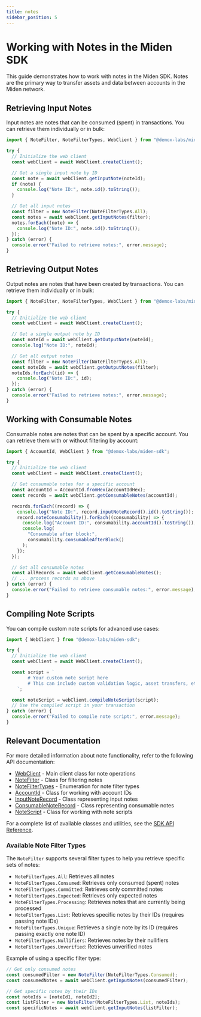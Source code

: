 ```yaml
---
title: notes
sidebar_position: 5
---
```


# Working with Notes in the Miden SDK

This guide demonstrates how to work with notes in the Miden SDK. Notes are the primary way to transfer assets and data between accounts in the Miden network.

## Retrieving Input Notes

Input notes are notes that can be consumed (spent) in transactions. You can retrieve them individually or in bulk:

```typescript
import { NoteFilter, NoteFilterTypes, WebClient } from "@demox-labs/miden-sdk";

try {
  // Initialize the web client
  const webClient = await WebClient.createClient();

  // Get a single input note by ID
  const note = await webClient.getInputNote(noteId);
  if (note) {
    console.log("Note ID:", note.id().toString());
  }

  // Get all input notes
  const filter = new NoteFilter(NoteFilterTypes.All);
  const notes = await webClient.getInputNotes(filter);
  notes.forEach((note) => {
    console.log("Note ID:", note.id().toString());
  });
} catch (error) {
  console.error("Failed to retrieve notes:", error.message);
}
```

## Retrieving Output Notes

Output notes are notes that have been created by transactions. You can retrieve them individually or in bulk:

```typescript
import { NoteFilter, NoteFilterTypes, WebClient } from "@demox-labs/miden-sdk";

try {
  // Initialize the web client
  const webClient = await WebClient.createClient();

  // Get a single output note by ID
  const noteId = await webClient.getOutputNote(noteId);
  console.log("Note ID:", noteId);

  // Get all output notes
  const filter = new NoteFilter(NoteFilterTypes.All);
  const noteIds = await webClient.getOutputNotes(filter);
  noteIds.forEach((id) => {
    console.log("Note ID:", id);
  });
} catch (error) {
  console.error("Failed to retrieve notes:", error.message);
}
```

## Working with Consumable Notes

Consumable notes are notes that can be spent by a specific account. You can retrieve them with or without filtering by account:

```typescript
import { AccountId, WebClient } from "@demox-labs/miden-sdk";

try {
  // Initialize the web client
  const webClient = await WebClient.createClient();

  // Get consumable notes for a specific account
  const accountId = AccountId.fromHex(accountIdHex);
  const records = await webClient.getConsumableNotes(accountId);

  records.forEach((record) => {
    console.log("Note ID:", record.inputNoteRecord().id().toString());
    record.noteConsumability().forEach((consumability) => {
      console.log("Account ID:", consumability.accountId().toString());
      console.log(
        "Consumable after block:",
        consumability.consumableAfterBlock()
      );
    });
  });

  // Get all consumable notes
  const allRecords = await webClient.getConsumableNotes();
  // ... process records as above
} catch (error) {
  console.error("Failed to retrieve consumable notes:", error.message);
}
```

## Compiling Note Scripts

You can compile custom note scripts for advanced use cases:

```typescript
import { WebClient } from "@demox-labs/miden-sdk";

try {
  // Initialize the web client
  const webClient = await WebClient.createClient();

  const script = `
        # Your custom note script here
        # This can include custom validation logic, asset transfers, etc.
    `;

  const noteScript = webClient.compileNoteScript(script);
  // Use the compiled script in your transaction
} catch (error) {
  console.error("Failed to compile note script:", error.message);
}
```

## Relevant Documentation

For more detailed information about note functionality, refer to the following API documentation:

- [WebClient](https://github.com/0xMiden/miden-client/docs/typedoc/web-client/classes/WebClient.md) - Main client class for note operations
- [NoteFilter](https://github.com/0xMiden/miden-client/docs/typedoc/web-client/classes/NoteFilter.md) - Class for filtering notes
- [NoteFilterTypes](https://github.com/0xMiden/miden-client/docs/typedoc/web-client/enumerations/NoteFilterTypes.md) - Enumeration for note filter types
- [AccountId](https://github.com/0xMiden/miden-client/docs/typedoc/web-client/classes/AccountId.md) - Class for working with account IDs
- [InputNoteRecord](https://github.com/0xMiden/miden-client/docs/typedoc/web-client/classes/InputNoteRecord.md) - Class representing input notes
- [ConsumableNoteRecord](https://github.com/0xMiden/miden-client/docs/typedoc/web-client/classes/ConsumableNoteRecord.md) - Class representing consumable notes
- [NoteScript](https://github.com/0xMiden/miden-client/docs/typedoc/web-client/classes/NoteScript.md) - Class for working with note scripts

For a complete list of available classes and utilities, see the [SDK API Reference](https://github.com/0xMiden/miden-client/docs/typedoc/web-client/README.md).

### Available Note Filter Types

The `NoteFilter` supports several filter types to help you retrieve specific sets of notes:

- `NoteFilterTypes.All`: Retrieves all notes
- `NoteFilterTypes.Consumed`: Retrieves only consumed (spent) notes
- `NoteFilterTypes.Committed`: Retrieves only committed notes
- `NoteFilterTypes.Expected`: Retrieves only expected notes
- `NoteFilterTypes.Processing`: Retrieves notes that are currently being processed
- `NoteFilterTypes.List`: Retrieves specific notes by their IDs (requires passing note IDs)
- `NoteFilterTypes.Unique`: Retrieves a single note by its ID (requires passing exactly one note ID)
- `NoteFilterTypes.Nullifiers`: Retrieves notes by their nullifiers
- `NoteFilterTypes.Unverified`: Retrieves unverified notes

Example of using a specific filter type:

```typescript
// Get only consumed notes
const consumedFilter = new NoteFilter(NoteFilterTypes.Consumed);
const consumedNotes = await webClient.getInputNotes(consumedFilter);

// Get specific notes by their IDs
const noteIds = [noteId1, noteId2];
const listFilter = new NoteFilter(NoteFilterTypes.List, noteIds);
const specificNotes = await webClient.getInputNotes(listFilter);
```
